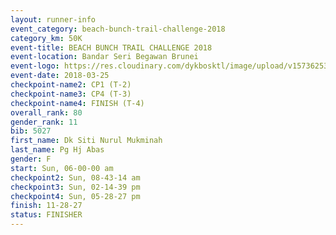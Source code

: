 ```yaml
---
layout: runner-info 
event_category: beach-bunch-trail-challenge-2018 
category_km: 50K 
event-title: BEACH BUNCH TRAIL CHALLENGE 2018 
event-location: Bandar Seri Begawan Brunei 
event-logo: https://res.cloudinary.com/dykbosktl/image/upload/v1573625354/Logo/Logo_qug4sc.jpg 
event-date: 2018-03-25 
checkpoint-name2: CP1 (T-2) 
checkpoint-name3: CP4 (T-3) 
checkpoint-name4: FINISH (T-4) 
overall_rank: 80
gender_rank: 11
bib: 5027
first_name: Dk Siti Nurul Mukminah
last_name: Pg Hj Abas
gender: F
start: Sun, 06-00-00 am
checkpoint2: Sun, 08-43-14 am
checkpoint3: Sun, 02-14-39 pm
checkpoint4: Sun, 05-28-27 pm
finish: 11-28-27
status: FINISHER
---
```

